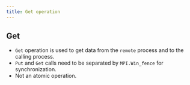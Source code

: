 ```yaml
---
title: Get operation
---
```

## Get
- `Get` operation is used to get data from the `remote` process and to the calling process.
-  `Put` and `Get` calls need to be separated by `MPI.Win_fence` for synchronization.
- Not an atomic operation.